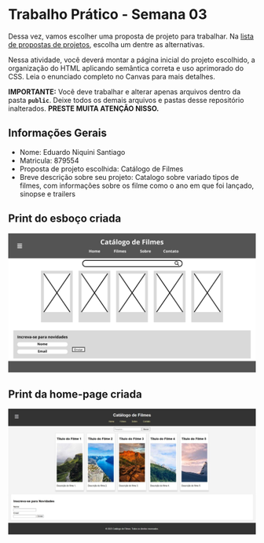 # Trabalho Prático - Semana 03

Dessa vez, vamos escolher uma proposta de projeto para trabalhar. Na [lista de propostas de projetos](propostas-projetos.md), escolha um dentre as alternativas.

Nessa atividade, você deverá montar a página inicial do projeto escolhido, a organização do HTML aplicando semântica correta e uso aprimorado do CSS. Leia o enunciado completo no Canvas para mais detalhes.

**IMPORTANTE:** Você deve trabalhar e alterar apenas arquivos dentro da pasta **`public`**. Deixe todos os demais arquivos e pastas desse repositório inalterados. **PRESTE MUITA ATENÇÃO NISSO.**

## Informações Gerais

- Nome: Eduardo Niquini Santiago
- Matricula: 879554
- Proposta de projeto escolhida: Catálogo de Filmes
- Breve descrição sobre seu projeto: Catalogo sobre variado tipos de filmes, com informações sobre os filme como o ano em que foi lançado, sinopse e trailers


## Print do esboço criada

![Print do esboço](esboço.png)


## Print da home-page criada

![Home Page](home-page.jpeg)
